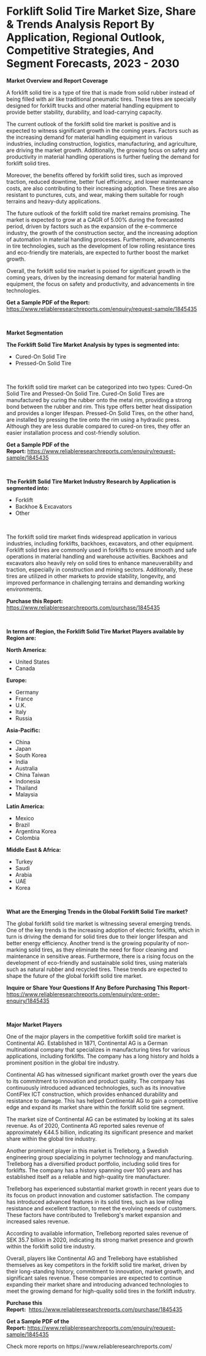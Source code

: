 <p><h1>Forklift Solid Tire Market Size, Share & Trends Analysis Report By Application, Regional Outlook, Competitive Strategies, And Segment Forecasts, 2023 - 2030</h1></p><p><strong>Market Overview and Report Coverage</strong></p>
<p><p>A forklift solid tire is a type of tire that is made from solid rubber instead of being filled with air like traditional pneumatic tires. These tires are specially designed for forklift trucks and other material handling equipment to provide better stability, durability, and load-carrying capacity.</p><p>The current outlook of the forklift solid tire market is positive and is expected to witness significant growth in the coming years. Factors such as the increasing demand for material handling equipment in various industries, including construction, logistics, manufacturing, and agriculture, are driving the market growth. Additionally, the growing focus on safety and productivity in material handling operations is further fueling the demand for forklift solid tires.</p><p>Moreover, the benefits offered by forklift solid tires, such as improved traction, reduced downtime, better fuel efficiency, and lower maintenance costs, are also contributing to their increasing adoption. These tires are also resistant to punctures, cuts, and wear, making them suitable for rough terrains and heavy-duty applications.</p><p>The future outlook of the forklift solid tire market remains promising. The market is expected to grow at a CAGR of 5.00% during the forecasted period, driven by factors such as the expansion of the e-commerce industry, the growth of the construction sector, and the increasing adoption of automation in material handling processes. Furthermore, advancements in tire technologies, such as the development of low rolling resistance tires and eco-friendly tire materials, are expected to further boost the market growth.</p><p>Overall, the forklift solid tire market is poised for significant growth in the coming years, driven by the increasing demand for material handling equipment, the focus on safety and productivity, and advancements in tire technologies.</p></p>
<p><strong>Get a Sample PDF of the Report:</strong> <a href="https://www.reliableresearchreports.com/enquiry/request-sample/1845435">https://www.reliableresearchreports.com/enquiry/request-sample/1845435</a></p>
<p>&nbsp;</p>
<p><strong>Market Segmentation</strong></p>
<p><strong>The Forklift Solid Tire Market Analysis by types is segmented into:</strong></p>
<p><ul><li>Cured-On Solid Tire</li><li>Pressed-On Solid Tire</li></ul></p>
<p>&nbsp;</p>
<p><p>The forklift solid tire market can be categorized into two types: Cured-On Solid Tire and Pressed-On Solid Tire. Cured-On Solid Tires are manufactured by curing the rubber onto the metal rim, providing a strong bond between the rubber and rim. This type offers better heat dissipation and provides a longer lifespan. Pressed-On Solid Tires, on the other hand, are installed by pressing the tire onto the rim using a hydraulic press. Although they are less durable compared to cured-on tires, they offer an easier installation process and cost-friendly solution.</p></p>
<p><strong>Get a Sample PDF of the Report:</strong>&nbsp;<a href="https://www.reliableresearchreports.com/enquiry/request-sample/1845435">https://www.reliableresearchreports.com/enquiry/request-sample/1845435</a></p>
<p>&nbsp;</p>
<p><strong>The Forklift Solid Tire Market Industry Research by Application is segmented into:</strong></p>
<p><ul><li>Forklift</li><li>Backhoe & Excavators</li><li>Other</li></ul></p>
<p>&nbsp;</p>
<p><p>The forklift solid tire market finds widespread application in various industries, including forklifts, backhoes, excavators, and other equipment. Forklift solid tires are commonly used in forklifts to ensure smooth and safe operations in material handling and warehouse activities. Backhoes and excavators also heavily rely on solid tires to enhance maneuverability and traction, especially in construction and mining sectors. Additionally, these tires are utilized in other markets to provide stability, longevity, and improved performance in challenging terrains and demanding working environments.</p></p>
<p><strong>Purchase this Report:</strong>&nbsp; <a href="https://www.reliableresearchreports.com/purchase/1845435">https://www.reliableresearchreports.com/purchase/1845435</a></p>
<p>&nbsp;</p>
<p><strong>In terms of Region, the Forklift Solid Tire Market Players available by Region are:</strong></p>
<p>
    <p> <strong> North America: </strong>
        <ul>
            <li>United States</li>
            <li>Canada</li>
        </ul>
        </p> 
    <p> <strong> Europe: </strong>
        <ul>
            <li>Germany</li>
            <li>France</li>
            <li>U.K.</li>
            <li>Italy</li>
            <li>Russia</li>
        </ul>
        </p> 
    <p> <strong> Asia-Pacific: </strong>
        <ul>
            <li>China</li>
            <li>Japan</li>
            <li>South Korea</li>
            <li>India</li>
            <li>Australia</li>
            <li>China Taiwan</li>
            <li>Indonesia</li>
            <li>Thailand</li>
            <li>Malaysia</li>
        </ul>
        </p> 
    <p> <strong> Latin America: </strong>
        <ul>
            <li>Mexico</li>
            <li>Brazil</li>
            <li>Argentina Korea</li>
            <li>Colombia</li>
        </ul>
        </p> 
    <p> <strong> Middle East & Africa: </strong>
        <ul>
            <li>Turkey</li>
            <li>Saudi</li>
            <li>Arabia</li>
            <li>UAE</li>
            <li>Korea</li>
        </ul>
    </p>
    </p>
<p>&nbsp;</p>
<p><strong>What are the Emerging Trends in the Global Forklift Solid Tire market?</strong></p>
<p><p>The global forklift solid tire market is witnessing several emerging trends. One of the key trends is the increasing adoption of electric forklifts, which in turn is driving the demand for solid tires due to their longer lifespan and better energy efficiency. Another trend is the growing popularity of non-marking solid tires, as they eliminate the need for floor cleaning and maintenance in sensitive areas. Furthermore, there is a rising focus on the development of eco-friendly and sustainable solid tires, using materials such as natural rubber and recycled tires. These trends are expected to shape the future of the global forklift solid tire market.</p></p>
<p><strong>Inquire or Share Your Questions If Any Before Purchasing This Report</strong>- <a href="https://www.reliableresearchreports.com/enquiry/pre-order-enquiry/1845435">https://www.reliableresearchreports.com/enquiry/pre-order-enquiry/1845435</a></p>
<p>&nbsp;</p>
<p><strong>Major Market Players</strong></p>
<p><p>One of the major players in the competitive forklift solid tire market is Continental AG. Established in 1871, Continental AG is a German multinational company that specializes in manufacturing tires for various applications, including forklifts. The company has a long history and holds a prominent position in the global tire industry.</p><p>Continental AG has witnessed significant market growth over the years due to its commitment to innovation and product quality. The company has continuously introduced advanced technologies, such as its innovative ContiFlex ICT construction, which provides enhanced durability and resistance to damage. This has helped Continental AG to gain a competitive edge and expand its market share within the forklift solid tire segment.</p><p>The market size of Continental AG can be estimated by looking at its sales revenue. As of 2020, Continenta AG reported sales revenue of approximately €44.5 billion, indicating its significant presence and market share within the global tire industry.</p><p>Another prominent player in this market is Trelleborg, a Swedish engineering group specializing in polymer technology and manufacturing. Trelleborg has a diversified product portfolio, including solid tires for forklifts. The company has a history spanning over 100 years and has established itself as a reliable and high-quality tire manufacturer.</p><p>Trelleborg has experienced substantial market growth in recent years due to its focus on product innovation and customer satisfaction. The company has introduced advanced features in its solid tires, such as low rolling resistance and excellent traction, to meet the evolving needs of customers. These factors have contributed to Trelleborg's market expansion and increased sales revenue.</p><p>According to available information, Trelleborg reported sales revenue of SEK 35.7 billion in 2020, indicating its strong market presence and growth within the forklift solid tire industry.</p><p>Overall, players like Continental AG and Trelleborg have established themselves as key competitors in the forklift solid tire market, driven by their long-standing history, commitment to innovation, market growth, and significant sales revenue. These companies are expected to continue expanding their market share and introducing advanced technologies to meet the growing demand for high-quality solid tires in the forklift industry.</p></p>
<p><strong>Purchase this Report:</strong>&nbsp;&nbsp;<a href="https://www.reliableresearchreports.com/purchase/1845435">https://www.reliableresearchreports.com/purchase/1845435</a></p>
<p></p>
<p><strong>Get a Sample PDF of the Report:</strong>&nbsp;<a href="https://www.reliableresearchreports.com/enquiry/request-sample/1845435">https://www.reliableresearchreports.com/enquiry/request-sample/1845435</a></p>
<p>Check more reports on https://www.reliableresearchreports.com/</p>